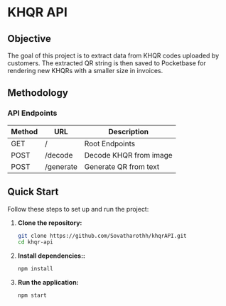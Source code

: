# KHQR API

## Objective
The goal of this project is to extract data from KHQR codes uploaded by customers. The extracted QR string is then saved to Pocketbase for rendering new KHQRs with a smaller size in invoices.


## Methodology

### API Endpoints

| Method | URL       | Description               |
|--------|-----------|---------------------------|
| GET    | /         | Root Endpoints            |
| POST   | /decode   | Decode KHQR from image    |
| POST   | /generate | Generate QR from text     |


## Quick Start

Follow these steps to set up and run the project:

1. **Clone the repository:**

   ```bash
   git clone https://github.com/Sovatharothh/khqrAPI.git
   cd khqr-api

   ```

2. **Install dependencies::**
    ```bash
    npm install
    ```
    
3. **Run the application:**
    ```bash
    npm start
    ```

